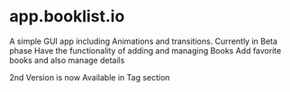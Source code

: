 # app.booklist.io
A simple GUI app including Animations and transitions.
Currently in Beta phase
Have the functionality of adding and managing Books
Add favorite books and also manage details

2nd Version is now Available in Tag section
